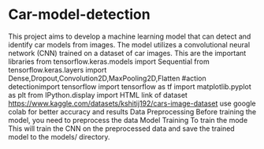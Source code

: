 # Car-model-detection
This project aims to develop a machine learning model that can detect and identify car models from images. The model utilizes a convolutional neural network (CNN) trained on a dataset of car images. 
This are the important libraries
from tensorflow.keras.models import Sequential
from tensorflow.keras.layers import Dense,Dropout,Convolution2D,MaxPooling2D,Flatten #action detectionimport tensorflow
import tensorflow as tf
import matplotlib.pyplot as plt
from IPython.display import HTML
link of dataset
https://www.kaggle.com/datasets/kshitij192/cars-image-dataset
use google colab for better accuracy and results
Data Preprocessing
Before training the model, you need to preprocess the data
Model Training
To train the mode
This will train the CNN on the preprocessed data and save the trained model to the models/ directory.
